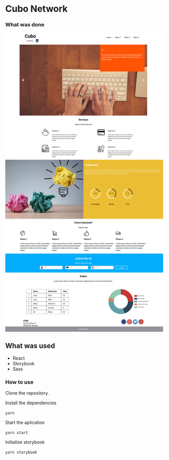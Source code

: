 # Cubo Network

### **What was done**

![](https://github.com/wps13/testes-frontEnd/blob/master/cubonetwork/assets/images/homepage.png)

## **What was used**

- React
- Storybook
- Sass

### **How to use**

Clone the repository.

Install the dependencies

`yarn`

Start the aplication

`yarn start`

Initialize storybook

`yarn storybook`
